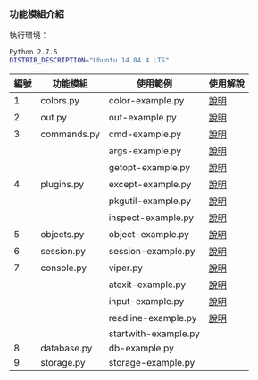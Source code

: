 ### 功能模組介紹

執行環境：

```bash
Python 2.7.6
DISTRIB_DESCRIPTION="Ubuntu 14.04.4 LTS"
```

| 編號  | 功能模組      | 使用範例              | 使用解說  |
|------ |-------------  |---------------------- |---------- |
| 1     | colors.py     | color-example.py      |[說明](colors-description.md)|
| 2     | out.py        | out-example.py        |[說明](out-description.md)   |
| 3     | commands.py   | cmd-example.py        |[說明](cmd-description.md)   |
|       |               | args-example.py       |[說明](args-description.md)  |
|       |               | getopt-example.py     |[說明](getopt-description.md)|
| 4     | plugins.py    | except-example.py     |[說明](except-description.md)|
|       |               | pkgutil-example.py    |[說明](pkgutil-description.md)|
|       |               | inspect-example.py    |[說明](inspect-description.md)|
| 5     | objects.py    | object-example.py     |[說明](object-description.md)|
| 6     | session.py    | session-example.py    |[說明](session-description.md)|
| 7     | console.py    | viper.py              |[說明](console-description.md)|
|       |               | atexit-example.py     |[說明](atexit-description.md) |
|       |               | input-example.py      |[說明](input-description.md)  |
|       |               | readline-example.py   |[說明](readline-description.md)|
|       |               | startwith-example.py  |           |
| 8     | database.py   | db-example.py         |           |
| 9     | storage.py    | storage-example.py    |           |
